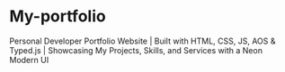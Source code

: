 # My-portfolio
Personal Developer Portfolio Website | Built with HTML, CSS, JS, AOS &amp; Typed.js | Showcasing My Projects, Skills, and Services with a Neon Modern UI
